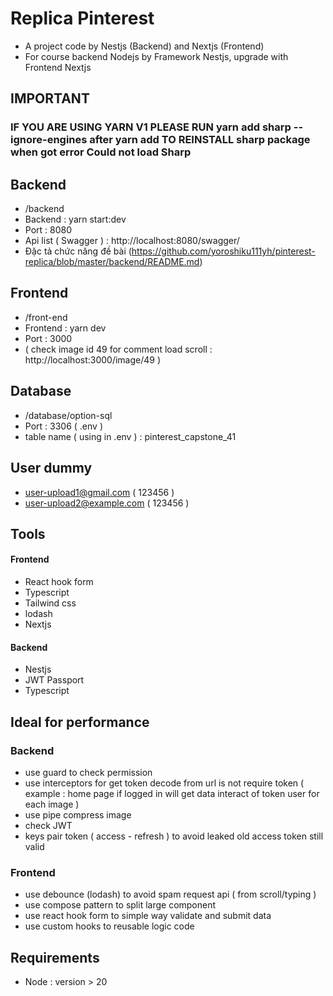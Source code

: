 
# Replica Pinterest

- A project code by Nestjs (Backend) and Nextjs (Frontend) 
- For course backend Nodejs by Framework Nestjs, upgrade with Frontend Nextjs


## IMPORTANT
### IF YOU ARE USING YARN V1 PLEASE RUN yarn add sharp --ignore-engines after yarn add TO REINSTALL sharp package when got error Could not load Sharp

## Backend
- /backend
- Backend :  yarn start:dev
- Port : 8080
- Api list ( Swagger ) : http://localhost:8080/swagger/
- Đặc tả chức năng đề bài (https://github.com/yoroshiku111yh/pinterest-replica/blob/master/backend/README.md)

## Frontend
- /front-end
- Frontend : yarn dev
- Port : 3000
- ( check image id 49 for comment load scroll : http://localhost:3000/image/49 )
## Database
- /database/option-sql
- Port : 3306 ( .env )
- table name ( using in .env ) : pinterest_capstone_41
## User dummy
- user-upload1@gmail.com ( 123456 )
- user-upload2@example.com ( 123456 )

## Tools
#### Frontend
- React hook form
- Typescript
- Tailwind css
- lodash
- Nextjs

#### Backend
- Nestjs
- JWT Passport
- Typescript

## Ideal for performance 
### Backend 
- use guard to check permission
- use interceptors for get token decode from url is not require token ( example : home page if logged in will get data interact of token user for each image )
- use pipe compress image 
- check JWT 
- keys pair token ( access - refresh ) to avoid leaked old access token still valid

### Frontend
- use debounce (lodash) to avoid spam request api ( from scroll/typing )
- use compose pattern to split large component
- use react hook form to simple way validate and submit data
- use custom hooks to reusable logic code
## Requirements
- Node : version > 20
